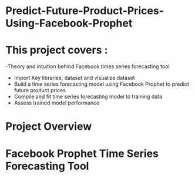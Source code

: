 # Predict-Future-Product-Prices-Using-Facebook-Prophet
# This project covers :
-Theory and intuition behind Facebook times series forecasting tool
- Import Key libraries, dataset and visualize dataset
- Build a time series forecasting model using Facebook Prophet to predict future product prices
- Compile and fit time series forecasting model to training data 
- Assess trained model performance

# Project Overview 

# Facebook Prophet Time Series Forecasting Tool

